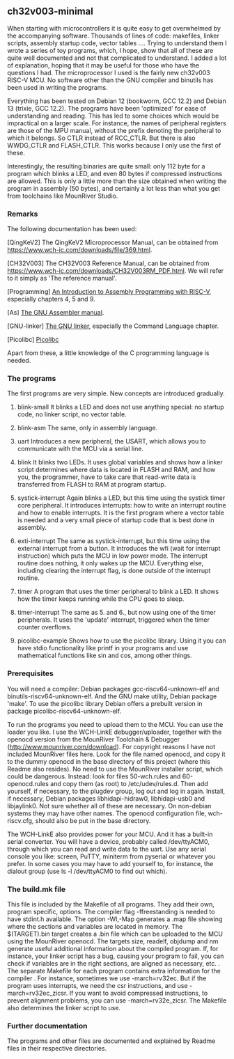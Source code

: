 ## ch32v003-minimal

When starting with microcontrollers it is quite easy to get overwhelmed by the accompanying software. Thousands of lines of code: makefiles, 
linker scripts, assembly startup code, vector tables .... Trying to understand them I wrote a series of toy programs, which, I hope, show that all of these are quite
well documented and not that complicated to understand. I added a lot of explanation, hoping that it may be useful for those who
have the questions I had. The microprocessor I used is the fairly new ch32v003 RISC-V MCU. No software other than the GNU compiler and binutils has been used
in writing the programs.

Everything has been tested on Debian 12 (bookworm, GCC 12.2) and Debian 13 (trixie, GCC 12.2). The programs have been 'optimized' for ease of understanding and reading. This has led
to some choices which would be impractical on a larger scale. For instance, the names of peripheral registers are those of the MPU manual, without the prefix denoting the peripheral
to which it belongs. So CTLR instead of RCC\_CTLR. But there is also WWDG\_CTLR and FLASH\_CTLR. This works because I only use the first of these.

Interestingly, the resulting binaries
are quite small: only 112 byte for a program which blinks a LED, and even 80 bytes if compressed instructions are allowed. This is only a little more than the size obtained when writing
the program in assembly (50 bytes), and certainly a lot less than what you get from toolchains like MounRiver Studio.

### Remarks

The following documentation has been used:

[QingKeV2] The QingKeV2 Microprocessor Manual, can be obtained from <https://www.wch-ic.com/downloads/file/369.html>.

[CH32V003] The CH32V003 Reference Manual, can be obtained from <https://www.wch-ic.com/downloads/CH32V003RM_PDF.html>. We will refer to it simply as
'The reference manual'.

[Programming] [An Introduction to Assembly Programming with RISC-V](https://riscv-programming.org/book/riscv-book.html), especially chapters 4, 5 and 9.

[As] [The GNU Assembler manual](https://ftp.gnu.org/old-gnu/Manuals/gas-2.9.1/html_chapter/as_toc.html).

[GNU-linker] [The GNU linker](https://ftp.gnu.org/old-gnu/Manuals/ld-2.9.1/html_chapter/ld_toc.html), especially the Command Language chapter.

[Picolibc] [Picolibc](https://github.com/picolibc/picolibc)

Apart from these, a little knowledge of the C programming language is needed.

### The programs

The first programs are very simple. New concepts are introduced gradually.

1. blink-small It blinks a LED and does not use anything special: no startup code, no linker script, no vector table.

2. blink-asm The same, only in assembly language.

3. uart Introduces a new peripheral, the USART, which allows you to communicate with the MCU via a serial line.

4. blink It blinks two LEDs. It uses global variables and shows how a linker script determines where data is located in FLASH and RAM, and how you, the programmer, have to take care
that read-write data is transferred from FLASH to RAM at program startup.

5. systick-interrupt Again blinks a LED, but this time using the systick timer core peripheral. It introduces interrupts: how to write an interrupt routine and how to enable interrupts.
It is the first program where a vector table is needed and a very small piece of startup code that is best done in assembly.

6. exti-interrupt The same as systick-interrupt, but this time using the external interrupt from a button. It introduces the wfi (wait for interrupt instruction) which puts the MCU in low
power mode. The interrupt routine does nothing, it only wakes up the MCU. Everything else, including clearing the interrupt flag, is done outside of the interrupt routine.

7. timer A program that uses the timer peripheral to blink a LED. It shows how the timer keeps running while the CPU goes to sleep.

8. timer-interrupt The same as 5. and 6., but now using one of the timer peripherals. It uses the 'update' interrupt, triggered when the timer counter overflows.

9. picolibc-example Shows how to use the picolibc library. Using it you can have stdio functionality like printf in your programs and use mathematical functions like sin and cos, among other
things.

### Prerequisites

You will need a compiler: Debian packages gcc-riscv64-unknown-elf and binutils-riscv64-unknown-elf. And the GNU make utility, Debian package 'make'. To use the picolibc library Debian offers a
prebuilt version in package picolibc-riscv64-unknown-elf.

To run the programs you need to upload them to the MCU. You can use the loader you like. I use the WCH-LinkE debugger/uploader, together with the openocd version from the MounRiver 
Toolchain & Debugger \(<http://www.mounriver.com/download>\). For copyright reasons I have not included MounRiver files here. Look for the file named openocd, and copy it to the dummy openocd 
in the base directory of this project (where this Readme also resides). No need to use the MounRiver installer script, which could be dangerous. Instead: look for files
50-wch.rules and 60-openocd.rules and copy them (as root) to /etc/udev/rules.d. Then add yourself, if necessary, to the plugdev group, log out and log in again. Install, if necessary, Debian packages 
libhidapi-hidraw0, libhidapi-usb0 and libjaylink0. Not sure whether all of these are necessary. On non-debian systems they may have other names. The openocd configuration file, wch-riscv.cfg,
should also be put in the base directory.

The WCH-LinkE also provides power for your MCU. And it has a built-in serial converter. You will have a device, probably called /dev/ttyACM0, through which you can read and write data to the
uart. Use any serial console you like: screen,  PuTTY, miniterm from pyserial or whatever you prefer. In some cases you may have to add yourself to, for instance, the dialout group
(use ls -l /dev/ttyACM0 to find out which).

### The build.mk file

This file is included by the Makefile of all programs. They add their own, program specific, options. The compiler flag -ffreestanding is needed to have stdint.h available. The option -Wl,-Map
generates a .map file showing where the sections and variables are located in memory. The $(TARGET).bin target creates a .bin file which can be uploaded to the MCU using the MounRiver openocd.
The targets size, readelf, objdump and nm generate useful additional information about the compiled program. If, for instance, your linker script has a bug, causing your program to fail,
you can check if variables are in the right sections, are aligned as necessary, etc. . The separate Makefile for each program contains extra information for the compiler . For instance,
sometimes we use -march=rv32ec. But if the program uses interrupts, we need the csr instructions, and use -march=rv32ec\_zicsr. If you want to avoid compressed instructions, to prevent
alignment problems, you can use -march=rv32e\_zicsr. The Makefile also determines the linker script to use.

### Further documentation

The programs and other files are documented and explained by Readme files in their respective directories.
